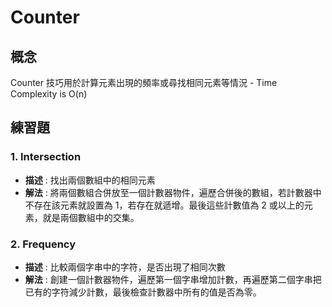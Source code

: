 # Counter

## 概念

Counter 技巧用於計算元素出現的頻率或尋找相同元素等情況 - Time Complexity is O(n)

## 練習題

### 1. Intersection

- **描述** : 找出兩個數組中的相同元素
- **解法** : 將兩個數組合併放至一個計數器物件，遍歷合併後的數組，若計數器中不存在該元素就設置為 1，若存在就遞增。最後這些計數值為 2 或以上的元素，就是兩個數組中的交集。

### 2. Frequency

- **描述** : 比較兩個字串中的字符，是否出現了相同次數
- **解法** : 創建一個計數器物件，遍歷第一個字串增加計數，再遍歷第二個字串把已有的字符減少計數，最後檢查計數器中所有的值是否為零。
